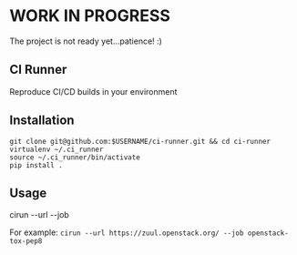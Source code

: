 # WORK IN PROGRESS

The project is not ready yet...patience! :)

## CI Runner

Reproduce CI/CD builds in your environment

## Installation

```
git clone git@github.com:$USERNAME/ci-runner.git && cd ci-runner
virtualenv ~/.ci_runner
source ~/.ci_runner/bin/activate
pip install .
```

## Usage

cirun --url <Zuul URL> --job <JOB NAME>

For example: `cirun --url https://zuul.openstack.org/ --job openstack-tox-pep8`
